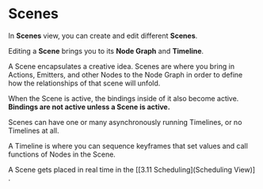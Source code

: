 # Scenes

In **Scenes** view, you can create and edit different **Scenes**.

Editing a **Scene** brings you to its **Node Graph** and **Timeline**.

A Scene encapsulates a creative idea. Scenes are where you bring in Actions, Emitters, and other Nodes to the Node Graph in order to define how the relationships of that scene will unfold.

When the Scene is active, the bindings inside of it also become active. **Bindings are not active unless a Scene is active.** 

Scenes can have one or many asynchronously running Timelines, or no Timelines at all.

A Timeline is where you can sequence keyframes that set values and call functions of Nodes in the Scene.

A Scene gets placed in real time in the [[3.11 Scheduling](Scheduling View)]
. 

